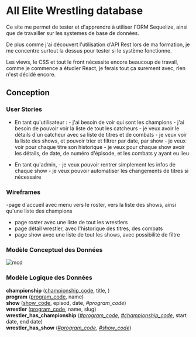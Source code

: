 # All Elite Wrestling database

Ce site me permet de tester et d'apprendre à utiliser l'ORM Sequelize, ainsi que de travailler sur les systemes de base de données.

De plus comme j'ai découvert l'utilisation d'API Rest lors de ma formation, je me concentre surtout la dessus pour tester si le système fonctionne.

Les views, le CSS et tout le front nécessite encore beaucoup de travail, comme je commence a étudier React, je ferais tout ça surement avec, rien n'est décidé encore.





## Conception
### User Stories

- En tant qu'utilisateur : 
        -  j'ai besoin de voir qui sont les champions
        -  j'ai besoin de pouvoir voir la liste de tout les catcheurs
        -  je veux avoir le détails d'un catcheur avec sa liste de titres et de combats
        -  je veux voir la liste des shows, et pouvoir trier et filtrer par date, par show
        -  je veux voir pour chaque titre son historique
        -  je veux pour chaque show avoir les détails, de date, de numéro d'épisode, et les combats y ayant eu lieu

- En tant qu'admin, 
        - je veux pouvoir rentrer simplement les infos de chaque show
        - je veux pouvoir automatiser les changements de titres si nécessaire

### Wireframes

-page d'accueil avec menu vers le roster, vers la liste des shows, ainsi qu'une liste des champions
- page roster avec une liste de tout les wrestlers
- page détail wrestler, avec l'historique des titres, des combats
- page show avec une liste de tout les shows, avec possibilité de filtre

### Modèle Conceptuel des Données

![mcd](docs/Wrestlers/Wrestlers.png)


### Modèle Logique des Données
**championship** (<ins>championship_code</ins>, title, )<br>
**program** (<ins>program_code</ins>, name)<br>
**show** (<ins>show_code</ins>, episod, date, _#program_code_)<br>
**wrestler** (<ins>program_code</ins>, name, slug)<br>
**wrestler_has_championship** (<ins>_#program_code_</ins>, <ins>_#championship_code_</ins>, start date, end date)<br>
**wrestler_has_show** (<ins>_#program_code_</ins>, <ins>_#show_code_</ins>)






